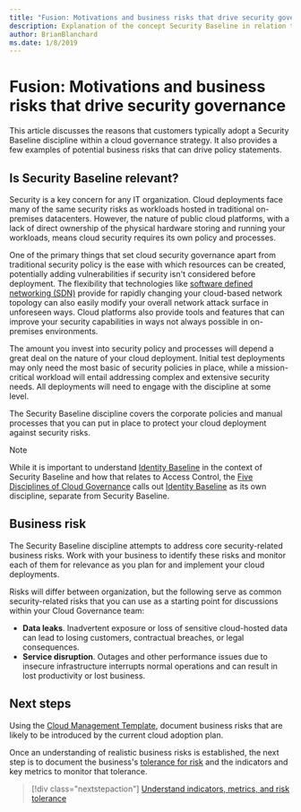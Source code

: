 ```yaml
---
title: "Fusion: Motivations and business risks that drive security governance"
description: Explanation of the concept Security Baseline in relation to cloud governance
author: BrianBlanchard
ms.date: 1/8/2019
---
```


# Fusion: Motivations and business risks that drive security governance

This article discusses the reasons that customers typically adopt a Security Baseline discipline within a cloud governance strategy. It also provides a few examples of potential business risks that can drive policy statements.

<!-- markdownlint-disable MD026 -->

## Is Security Baseline relevant?

Security is a key concern for any IT organization. Cloud deployments face many of the same security risks as workloads hosted in traditional on-premises datacenters. However, the nature of public cloud platforms, with a lack of direct ownership of the physical hardware storing and running your workloads, means cloud security requires its own policy and processes.

One of the primary things that set cloud security governance apart from traditional security policy is the ease with which resources can be created, potentially adding vulnerabilities if security isn't considered before deployment. The flexibility that technologies like [software defined networking (SDN)](../../decision-guides/software-defined-network/overview.md) provide for rapidly changing your cloud-based network topology can also easily modify your overall network attack surface in unforeseen ways. Cloud platforms also provide tools and features that can improve your security capabilities in ways not always possible in on-premises environments.

The amount you invest into security policy and processes will depend a great deal on the nature of your cloud deployment. Initial test deployments may only need the most basic of security policies in place, while a mission-critical workload will entail addressing complex and extensive security needs. All deployments will need to engage with the discipline at some level.

The Security Baseline discipline covers the corporate policies and manual processes that you can put in place to protect your cloud deployment against security risks.

> [!NOTE]
>While it is important to understand [Identity Baseline](../identity-baseline/overview.md) in the context of Security Baseline and how that relates to Access Control, the [Five Disciplines of Cloud Governance](../overview.md) calls out [Identity Baseline](../identity-baseline/overview.md) as its own discipline, separate from Security Baseline.

## Business risk

The Security Baseline discipline attempts to address core security-related business risks. Work with your business to identify these risks and monitor each of them for relevance as you plan for and implement your cloud deployments.

Risks will differ between organization, but the following serve as common security-related risks that you can use as a starting point for discussions within your Cloud Governance team:

- **Data leaks**. Inadvertent exposure or loss of sensitive cloud-hosted data can lead to losing customers, contractual breaches, or legal consequences.
- **Service disruption**. Outages and other performance issues due to insecure infrastructure interrupts normal operations and can result in lost productivity or lost business.

## Next steps

Using the [Cloud Management Template](./template.md), document business risks that are likely to be introduced by the current cloud adoption plan.

Once an understanding of realistic business risks is established, the next step is to document the business's [tolerance for risk](./metrics-tolerance.md) and the indicators and key metrics to monitor that tolerance.

> [!div class="nextstepaction"]
> [Understand indicators, metrics, and risk tolerance](./metrics-tolerance.md)
